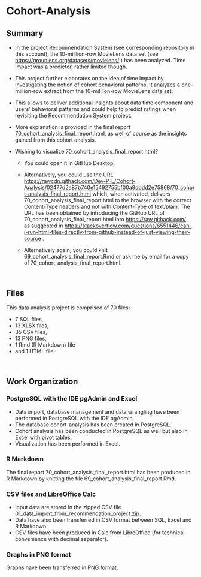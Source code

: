 # Cohort-Analysis


## Summary

* In the project Recommendation System (see corresponding repository in this account), 
the 10-milllion-row MovieLens data set (see https://grouplens.org/datasets/movielens/ )
has been analyzed. Time impact was a predictor, rather limited though. 

* This project further elaborates on the idea of time impact by investigating 
the notion of cohort behavioral patterns. It analyzes a one-million-row extract 
from the 10-milllion-row MovieLens data set. 

* This allows to deliver additional insights about data time component and users’ behavioral patterns 
and could help to predict ratings when revisiting the Recommendation System project. 

* More explanation is provided in the final report 
70_cohort_analysis_final_report.html, 
as well of course as the insights gained from this cohort analysis. 

* Wishing to visualize 70_cohort_analysis_final_report.html?

  * You could open it in GitHub Desktop.
  
  * Alternatively, you could use the URL https://rawcdn.githack.com/Dev-P-L/Cohort-Analysis/02477d2a87b740e15492755bf00a9dbdd2e75868/70_cohort_analysis_final_report.html which, when activated, delivers 70_cohort_analysis_final_report.html to the browser with the correct Content-Type headers and not with Content-Type of text/plain. The URL has been obtained by introducing the GitHub URL of 70_cohort_analysis_final_report.html into https://raw.githack.com/ , as suggested in https://stackoverflow.com/questions/6551446/can-i-run-html-files-directly-from-github-instead-of-just-viewing-their-source .

  * Alternatively again, you could knit 69_cohort_analysis_final_report.Rmd or ask me by email for a copy of 70_cohort_analysis_final_report.html.

<br>

## Files

This data analysis project is comprised of 70 files:
-	7 SQL files,
-	13 XLSX files,
-	35 CSV files,
-	13 PNG files, 
-	1 Rmd (R Markdown) file 
-	and 1 HTML file. 

<br>

## Work Organization

### PostgreSQL with the IDE pgAdmin and Excel
* Data import, database management and data wrangling 
have been performed in PostgreSQL with the IDE pgAdmin. 
* The database cohort-analysis has been created in PostgreSQL. 
* Cohort analysis has been conducted in PostgreSQL as well 
but also in Excel with pivot tables.
* Visualization has been performed in Excel. 

### R Markdown
The final report 70_cohort_analysis_final_report.html
has been produced in R Markdown by knitting the file 69_cohort_analysis_final_report.Rmd. 

### CSV files and LibreOffice Calc
* Input data are stored in the zipped CSV file 01_data_import_from_recommendation_project.zip. 
* Data have also been transferred in CSV format between SQL, Excel and R Markdown. 
* CSV files have been produced in Calc from LibreOffice (for technical convenience with decimal separator). 

### Graphs in PNG format
Graphs have been transferred in PNG format. 
